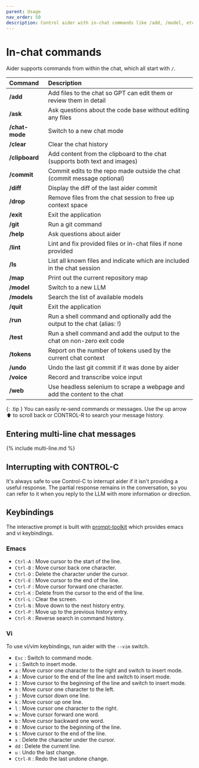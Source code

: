 ```yaml
---
parent: Usage
nav_order: 50
description: Control aider with in-chat commands like /add, /model, etc.
---
```

# In-chat commands

Aider supports commands from within the chat, which all start with `/`.

<!--[[[cog
from aider.commands import get_help_md
cog.out(get_help_md())
]]]-->

|Command|Description|
|:------|:----------|
| **/add** | Add files to the chat so GPT can edit them or review them in detail |
| **/ask** | Ask questions about the code base without editing any files |
| **/chat-mode** | Switch to a new chat mode |
| **/clear** | Clear the chat history |
| **/clipboard** | Add content from the clipboard to the chat (supports both text and images) |
| **/commit** | Commit edits to the repo made outside the chat (commit message optional) |
| **/diff** | Display the diff of the last aider commit |
| **/drop** | Remove files from the chat session to free up context space |
| **/exit** | Exit the application |
| **/git** | Run a git command |
| **/help** | Ask questions about aider |
| **/lint** | Lint and fix provided files or in-chat files if none provided |
| **/ls** | List all known files and indicate which are included in the chat session |
| **/map** | Print out the current repository map |
| **/model** | Switch to a new LLM |
| **/models** | Search the list of available models |
| **/quit** | Exit the application |
| **/run** | Run a shell command and optionally add the output to the chat (alias: !) |
| **/test** | Run a shell command and add the output to the chat on non-zero exit code |
| **/tokens** | Report on the number of tokens used by the current chat context |
| **/undo** | Undo the last git commit if it was done by aider |
| **/voice** | Record and transcribe voice input |
| **/web** | Use headless selenium to scrape a webpage and add the content to the chat |

<!--[[[end]]]-->

{: .tip }
You can easily re-send commands or messages.
Use the up arrow ⬆ to scroll back
or CONTROL-R to search your message history.

## Entering multi-line chat messages

{% include multi-line.md %}

## Interrupting with CONTROL-C

It's always safe to use Control-C to interrupt aider if it isn't providing a useful response. The partial response remains in the conversation, so you can refer to it when you reply to the LLM with more information or direction.

## Keybindings

The interactive prompt is built with [prompt-toolkit](https://github.com/prompt-toolkit/python-prompt-toolkit) which provides emacs and vi keybindings. 

### Emacs

- `Ctrl-A` : Move cursor to the start of the line.
- `Ctrl-B` : Move cursor back one character.
- `Ctrl-D` : Delete the character under the cursor.
- `Ctrl-E` : Move cursor to the end of the line.
- `Ctrl-F` : Move cursor forward one character.
- `Ctrl-K` : Delete from the cursor to the end of the line.
- `Ctrl-L` : Clear the screen.
- `Ctrl-N` : Move down to the next history entry.
- `Ctrl-P` : Move up to the previous history entry.
- `Ctrl-R` : Reverse search in command history.


### Vi

To use vi/vim keybindings, run aider with the `--vim` switch.

- `Esc` : Switch to command mode.
- `i` : Switch to insert mode.
- `a` : Move cursor one character to the right and switch to insert mode.
- `A` : Move cursor to the end of the line and switch to insert mode.
- `I` : Move cursor to the beginning of the line and switch to insert mode.
- `h` : Move cursor one character to the left.
- `j` : Move cursor down one line.
- `k` : Move cursor up one line.
- `l` : Move cursor one character to the right.
- `w` : Move cursor forward one word.
- `b` : Move cursor backward one word.
- `0` : Move cursor to the beginning of the line.
- `$` : Move cursor to the end of the line.
- `x` : Delete the character under the cursor.
- `dd` : Delete the current line.
- `u` : Undo the last change.
- `Ctrl-R` : Redo the last undone change.


